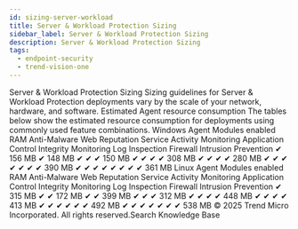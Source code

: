 ```yaml
---
id: sizing-server-workload
title: Server & Workload Protection Sizing
sidebar_label: Server & Workload Protection Sizing
description: Server & Workload Protection Sizing
tags:
  - endpoint-security
  - trend-vision-one
---
```


 Server & Workload Protection Sizing Sizing guidelines for Server & Workload Protection deployments vary by the scale of your network, hardware, and software. Estimated Agent resource consumption The tables below show the estimated resource consumption for deployments using commonly used feature combinations. Windows Agent Modules enabled RAM Anti-Malware Web Reputation Service Activity Monitoring Application Control Integrity Monitoring Log Inspection Firewall Intrusion Prevention ✔ 156 MB ✔ 148 MB ✔ ✔ ✔ 150 MB ✔ ✔ ✔ ✔ 308 MB ✔ ✔ ✔ ✔ 280 MB ✔ ✔ ✔ ✔ ✔ ✔ ✔ 390 MB ✔ ✔ ✔ ✔ ✔ ✔ ✔ ✔ 361 MB Linux Agent Modules enabled RAM Anti-Malware Web Reputation Service Activity Monitoring Application Control Integrity Monitoring Log Inspection Firewall Intrusion Prevention ✔ 315 MB ✔ ✔ 172 MB ✔ ✔ 399 MB ✔ ✔ ✔ 312 MB ✔ ✔ ✔ ✔ 448 MB ✔ ✔ ✔ ✔ 413 MB ✔ ✔ ✔ ✔ ✔ ✔ 492 MB ✔ ✔ ✔ ✔ ✔ ✔ ✔ 538 MB © 2025 Trend Micro Incorporated. All rights reserved.Search Knowledge Base